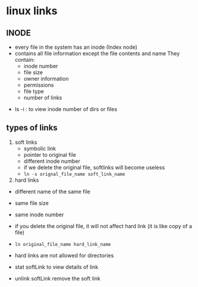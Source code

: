 # linux links

## INODE
- every file in the system has an inode (Index node)
- contains all file information except the file contents and name
They contain:
  - inode number
  - file size
  - owner information
  - permissions
  - file type
  - number of links

* ls -i : to view inode number of dirs or files

## types of links
1. soft links
    - symbolic link
    - pointer to original file
    - different inode number
    - if we delete the original file, softlinks will become useless
    - `ln -s orignal_file_name soft_link_name`
2. hard links
  - different name of the same file
  - same file size
  - same inode number
  - if you delete the original file, it will not affect hard link (it is like copy of a file)
  - `ln original_file_name hard_link_name`
  - hard links are not allowed for directories

- stat softLink
to view details of link

- unlink softLink
remove the soft link

